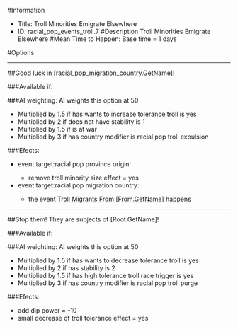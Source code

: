 #Information
 - Title: Troll Minorities Emigrate Elsewhere
 - ID: racial_pop_events_troll.7
#Description
Troll Minorities Emigrate Elsewhere
#Mean Time to Happen:
Base time = 1 days

#Options

___
##Good luck in [racial_pop_migration_country.GetName]!

###Available if:


###AI weighting:
AI weights this option at 50
 - Multiplied by 1.5 if has wants to increase tolerance troll is yes
 - Multiplied by 2 if does not have stability is 1
 - Multiplied by 1.5 if is at war
 - Multiplied by 3 if has country modifier is racial pop troll expulsion


###Efects:<ul><li>event target:racial pop province origin:</li><ul><li>remove troll minority size effect = yes</li></ul><li>event target:racial pop migration country:</li><ul><li>the event [Troll Migrants From [From.GetName]](../events/troll_migrants_from_from_getname.md) happens</li></ul></ul>

___
##Stop them! They are subjects of [Root.GetName]!

###Available if:


###AI weighting:
AI weights this option at 50
 - Multiplied by 1.5 if has wants to decrease tolerance troll is yes
 - Multiplied by 2 if has stability is 2
 - Multiplied by 1.5 if has high tolerance troll race trigger is yes
 - Multiplied by 3 if has country modifier is racial pop troll purge


###Efects:<ul><li>add dip power = -10</li><li>small decrease of troll tolerance effect = yes</li></ul>
